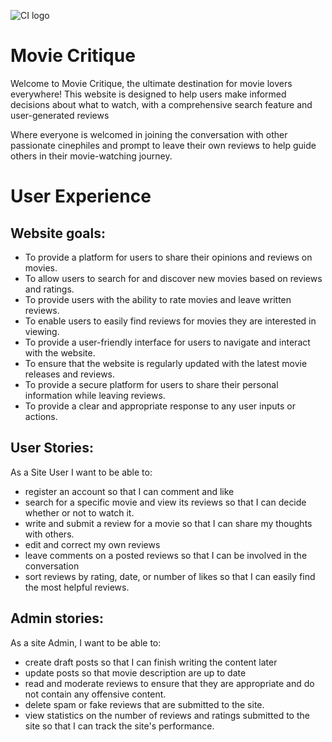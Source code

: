 ![CI logo](https://codeinstitute.s3.amazonaws.com/fullstack/ci_logo_small.png)

# Movie Critique

Welcome to Movie Critique, the ultimate destination for movie lovers everywhere! This website is designed to help users make informed decisions about what to watch, with a comprehensive search feature and user-generated reviews

Where everyone is welcomed in joining the conversation with other passionate cinephiles and prompt to leave their own reviews to help guide others in their movie-watching journey.

# User Experience

## Website goals:

- To provide a platform for users to share their opinions and reviews on movies. 
- To allow users to search for and discover new movies based on reviews and ratings. 
- To provide users with the ability to rate movies and leave written reviews. 
- To enable users to easily find reviews for movies they are interested in viewing. 
- To provide a user-friendly interface for users to navigate and interact with the website. 
- To ensure that the website is regularly updated with the latest movie releases and reviews. 
- To provide a secure platform for users to share their personal information while leaving reviews.
- To provide a clear and appropriate response to any user inputs or actions.

## User Stories:

As a Site User I want to be able to:
- register an account so that I can comment and like
- search for a specific movie and view its reviews so that I can decide whether or not to watch it.
- write and submit a review for a movie so that I can share my thoughts with others.
- edit and correct my own reviews
- leave comments on a posted reviews so that I can be involved in the conversation
- sort reviews by rating, date, or number of likes so that I can easily find the most helpful reviews.

## Admin stories:

As a site Admin, I want to be able to: 
- create draft posts so that I can finish writing the content later
- update posts so that movie description are up to date
- read and moderate reviews to ensure that they are appropriate and do not contain any offensive content.
- delete spam or fake reviews that are submitted to the site.
- view statistics on the number of reviews and ratings submitted to the site so that I can track the site's performance.



